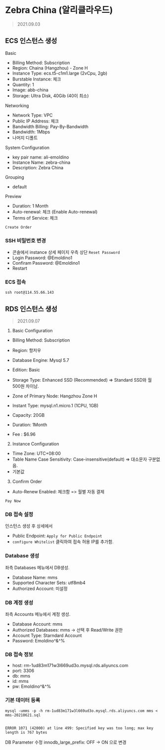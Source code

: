 # Zebra China (알리클라우드) 
> 2021.09.03


## ECS 인스턴스 생성
Basic
- Billing Method: Subscription
- Region: Chaina (Hangzhou) - Zone H
- Instance Type: ecs.t5-c1m1.large (2vCpu, 2gb)
- Burstable Instance: 체크
- Quantity: 1
- Image: abb-china
- Storage: Ultra Disk, 40Gib (40이 최소)

Networking
- Network Type: VPC
- Public IP Address: 체크
- Bandwidth Billing:  Pay-By-Bandwidth
- Bandwidth: 1Mbps
- 나머지 디폴트

System Configuration
- key pair name: ali-emoldino
- Instance Name: zebra-china
- Description: Zebra China

Grouping
- default

Preview
- Duration: 1 Month
- Auto-renewal:  체크 (Enable Auto-renewal)
- Terms of Service: 체크

`Create Order`


### SSH 비밀번호 변경
- 콘솔에서 instance 상세 페이지 우측 상단 `Reset Password`
- Login Password: @Emoldino1
- Confiram Password: @Emoldino1
- Restart


### ECS 접속
```
ssh root@114.55.66.143
```



## RDS 인스턴스 생성
> 2021.09.07

1. Basic Configuration
- Billing Method: Subscription
- Region: 항저우
- Database Engine: Mysql 5.7
- Edition: Basic
- Storage Type: Enhanced SSD (Recommended)  => Standard SSD와 월 500원 차이남.
- Zone of Primary Node: Hangzhou Zone H

- Instant Type: mysql.n1.micro.1 (1CPU, 1GB)
- Capacity: 20GB
- Duration: 1Month
- Fee : $6.96

2. Instance Configuration
- Time Zone: UTC+08:00
- Table Name Case Sensitivity: Case-insensitive(default) => 대소문자 구분없음. 
- 기본값

3. Confirm Order
- Auto-Renew Enabled: 체크함 => 월별 자동 결제 

`Pay Now`


### DB 접속 설정 
인스턴스 생성 후 상세에서
- Public Endpoint: `Apply for Public Endpoint`
- `configure Whitelist` 클릭하여 접속 허용 IP를 추가함. 


### Database 생성
좌측 Databases 메뉴에서 DB생성.

- Database Name: mms
- Supported Character Sets: utf8mb4
- Authorized Account: 미설정


### DB 계정 생성
좌측 Accounts 메뉴에서 계정 생성.
- Database Account: mms
- Authorized Databases: mms -> 선택 후 Read/Write 권한
- Account Type: Starndard Account
- Password: Emoldino^&^%  

### DB 접속 정보 
- host: rm-1ud83m171w3l669ud3o.mysql.rds.aliyuncs.com
- port: 3306
- db: mms
- id: mms
- pw: Emoldino^&^%


### 기본 데이터 등록 
```properties
mysql -umms -p -h rm-1ud83m171w3l669ud3o.mysql.rds.aliyuncs.com mms < mms-20210621.sql


ERROR 1071 (42000) at line 499: Specified key was too long; max key length is 767 bytes
```

DB Parameter 수정 
innodb_large_prefix: OFF -> ON 으로 변경 
